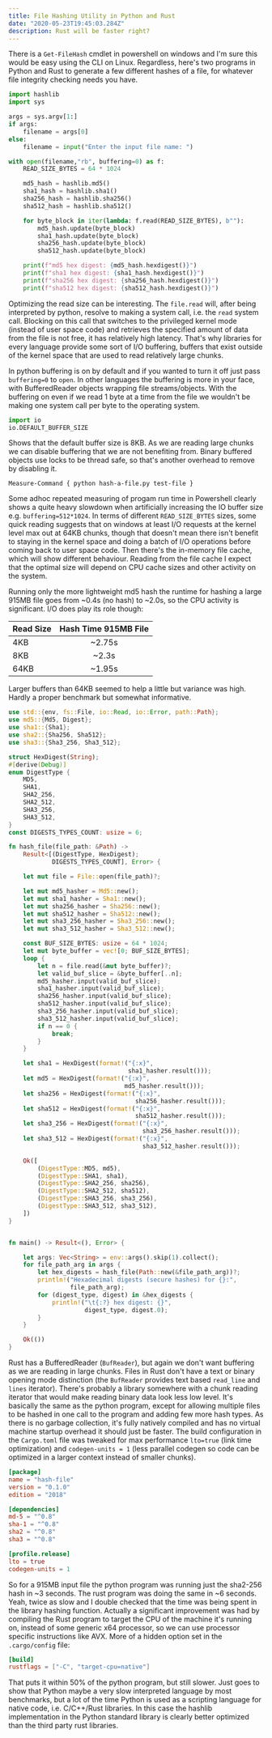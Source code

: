 ```yaml
---
title: File Hashing Utility in Python and Rust
date: "2020-05-23T19:45:03.284Z"
description: Rust will be faster right?
---
```


There is a `Get-FileHash` cmdlet in powershell on windows and I'm sure this would be easy using the CLI on Linux.
Regardless, here's two programs in Python and Rust to generate a few different hashes of a file, for whatever file
integrity checking needs you have.

```python
import hashlib
import sys

args = sys.argv[1:]
if args:
    filename = args[0]
else:
    filename = input("Enter the input file name: ")

with open(filename,"rb", buffering=0) as f:
    READ_SIZE_BYTES = 64 * 1024

    md5_hash = hashlib.md5()
    sha1_hash = hashlib.sha1()
    sha256_hash = hashlib.sha256()
    sha512_hash = hashlib.sha512()

    for byte_block in iter(lambda: f.read(READ_SIZE_BYTES), b""):
        md5_hash.update(byte_block)
        sha1_hash.update(byte_block)
        sha256_hash.update(byte_block)
        sha512_hash.update(byte_block)

    print(f"md5 hex digest: {md5_hash.hexdigest()}")
    print(f"sha1 hex digest: {sha1_hash.hexdigest()}")
    print(f"sha256 hex digest: {sha256_hash.hexdigest()}")
    print(f"sha512 hex digest: {sha512_hash.hexdigest()}")
```

Optimizing the read size can be interesting. The `file.read` will, after being interpreted by python, resolve to  making a system call, i.e. the `read` system call. Blocking on this call that switches to the privileged kernel mode
(instead of user space code) and retrieves the specified amount of data from the file is not free, it has relatively
high latency. That's why libraries for every language provide some sort of I/O buffering, buffers that exist outside
of the kernel space that are used to read relatively large chunks.

In python buffering is on by default and if you wanted to turn it off just pass `buffering=0` to `open`. In other
languages the buffering is more in your face, with BufferedReader objects wrapping file streams/objects. With the
buffering on even if we read 1 byte at a time from the file we wouldn't be making one system call per byte to the
operating system.

```python
import io
io.DEFAULT_BUFFER_SIZE
```

Shows that the default buffer size is 8KB. As we are reading large chunks we can disable
buffering that we are not benefiting from. Binary buffered objects use locks to be thread safe, so that's another
overhead to remove by disabling it.

```shell
Measure-Command { python hash-a-file.py test-file }
```

Some adhoc repeated measuring of progam run time in Powershell clearly shows a quite heavy slowdown when artificially
increasing the IO buffer size e.g. `buffering=512*1024`. In terms of different `READ_SIZE_BYTES` sizes, some quick
reading suggests that on windows at least I/O requests at the kernel level max out at 64KB chunks, though that doesn't mean there isn't benefit to staying in the kernel space and doing a batch of I/O operations before coming back to user
space code. Then there's the in-memory file cache, which will show different behaviour. Reading from the file cache
I expect that the optimal size will depend on CPU cache sizes and other activity on the system.

Running only the more lightweight md5 hash the runtime for hashing a large 915MB file goes from ~0.4s (no hash) to
~2.0s, so the CPU activity is significant. I/O does play its role though:

| Read Size   |      Hash Time 915MB File |
|----------|:-------------:|
| 4KB |  ~2.75s |
| 8KB |  ~2.3s   |
| 64KB | ~1.95s |

Larger buffers than 64KB seemed to help a little but variance was high. Hardly a proper benchmark but somewhat informative.


```rust
use std::{env, fs::File, io::Read, io::Error, path::Path};
use md5::{Md5, Digest};
use sha1::{Sha1};
use sha2::{Sha256, Sha512};
use sha3::{Sha3_256, Sha3_512};

struct HexDigest(String);
#[derive(Debug)]
enum DigestType {
    MD5,
    SHA1,
    SHA2_256,
    SHA2_512,
    SHA3_256,
    SHA3_512,
}
const DIGESTS_TYPES_COUNT: usize = 6;

fn hash_file(file_path: &Path) ->
    Result<[(DigestType, HexDigest);
            DIGESTS_TYPES_COUNT], Error> {

    let mut file = File::open(file_path)?;

    let mut md5_hasher = Md5::new();
    let mut sha1_hasher = Sha1::new();
    let mut sha256_hasher = Sha256::new();
    let mut sha512_hasher = Sha512::new();
    let mut sha3_256_hasher = Sha3_256::new();
    let mut sha3_512_hasher = Sha3_512::new();

    const BUF_SIZE_BYTES: usize = 64 * 1024;
    let mut byte_buffer = vec![0; BUF_SIZE_BYTES];
    loop {
        let n = file.read(&mut byte_buffer)?;
        let valid_buf_slice = &byte_buffer[..n];
        md5_hasher.input(valid_buf_slice);
        sha1_hasher.input(valid_buf_slice);
        sha256_hasher.input(valid_buf_slice);
        sha512_hasher.input(valid_buf_slice);
        sha3_256_hasher.input(valid_buf_slice);
        sha3_512_hasher.input(valid_buf_slice);
        if n == 0 {
            break;
        }
    }

    let sha1 = HexDigest(format!("{:x}",
                                 sha1_hasher.result()));
    let md5 = HexDigest(format!("{:x}",
                                md5_hasher.result()));
    let sha256 = HexDigest(format!("{:x}",
                                   sha256_hasher.result()));
    let sha512 = HexDigest(format!("{:x}",
                                   sha512_hasher.result()));
    let sha3_256 = HexDigest(format!("{:x}",
                                     sha3_256_hasher.result()));
    let sha3_512 = HexDigest(format!("{:x}",
                                     sha3_512_hasher.result()));

    Ok([
        (DigestType::MD5, md5),
        (DigestType::SHA1, sha1),
        (DigestType::SHA2_256, sha256),
        (DigestType::SHA2_512, sha512),
        (DigestType::SHA3_256, sha3_256),
        (DigestType::SHA3_512, sha3_512),
    ])
}


fn main() -> Result<(), Error> {

    let args: Vec<String> = env::args().skip(1).collect();
    for file_path_arg in args {
        let hex_digests = hash_file(Path::new(&file_path_arg))?;
        println!("Hexadecimal digests (secure hashes) for {}:",
                 file_path_arg);
        for (digest_type, digest) in &hex_digests {
            println!("\t{:?} hex digest: {}",
                     digest_type, digest.0);
        }
    }

    Ok(())
}
```

Rust has a BufferedReader (`BufReader`), but again we don't want buffering as we are reading in large chunks. Files in
Rust don't have a text or binary opening mode distinction (the `BufReader` provides text based `read_line` and `lines`
iterator). There's probably a library somewhere with a chunk reading iterator that would make reading binary data look
less low level. It's basically the same as the python program, except for allowing multiple files to be hashed in one
call to the program and adding few more hash types.
As there is no garbage collection, it's fully natively compiled and has no virtual machine startup overhead it should
just be faster. The build configuration in the `Cargo.toml` file was tweaked for max performance `lto=true`
(link time optimization) and `codegen-units = 1` (less parallel codegen so code can be optimized in a larger context
instead of smaller chunks).

```toml
[package]
name = "hash-file"
version = "0.1.0"
edition = "2018"

[dependencies]
md-5 = "^0.8"
sha-1 = "^0.8"
sha2 = "^0.8"
sha3 = "^0.8"

[profile.release]
lto = true
codegen-units = 1
```

So for a 915MB input file the python program was running just the sha2-256 hash in ~3 seconds. The rust program was
doing the same in ~6 seconds. Yeah, twice as slow and I double checked that the time was being spent in the library
hashing function. Actually a significant improvement was had by compiling the Rust program to target the CPU of the
machine it's running on, instead of some generic x64 processor, so we can use processor specific instructions like AVX.
More of a hidden option set in the `.cargo/config` file:

```toml
[build]
rustflags = ["-C", "target-cpu=native"]
```

That puts it within 50% of the python program, but still slower. Just goes to show that Python maybe a very slow
interpreted language by most benchmarks, but a lot of the time Python is used as a scripting language for native code,
i.e. C/C++/Rust libraries. In this case the hashlib implementation in the Python standard library is clearly better
optimized than the third party rust libraries.

